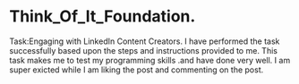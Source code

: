 # Think_Of_It_Foundation. 
Task:Engaging with LinkedIn Content Creators.
I have performed the task successfully based upon the steps and instructions provided to me. 
This task makes me to test my programming skills .and have done very well.
I am super exicted while I am liking the post and commenting on the post.
